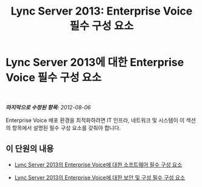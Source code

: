 ﻿---
title: 'Lync Server 2013: Enterprise Voice 필수 구성 요소'
TOCTitle: Enterprise Voice 필수 구성 요소
ms:assetid: eca317b9-2f4f-4d40-9509-9d734b2305b0
ms:mtpsurl: https://technet.microsoft.com/ko-kr/library/Gg399068(v=OCS.15)
ms:contentKeyID: 49305429
ms.date: 08/10/2015
mtps_version: v=OCS.15
ms.translationtype: HT
---

# Lync Server 2013에 대한 Enterprise Voice 필수 구성 요소

 

_**마지막으로 수정된 항목:** 2012-08-06_

Enterprise Voice 배포 환경을 최적화하려면 IT 인프라, 네트워크 및 시스템이 이 섹션의 항목에서 설명된 필수 구성 요소를 갖춰야 합니다.

## 이 단원의 내용

  - [Lync Server 2013의 Enterprise Voice에 대한 소프트웨어 필수 구성 요소](lync-server-2013-software-prerequisites-for-enterprise-voice.md)

  - [Lync Server 2013의 Enterprise Voice에 대한 보안 및 구성 필수 구성 요소](lync-server-2013-security-and-configuration-prerequisites-for-enterprise-voice.md)

